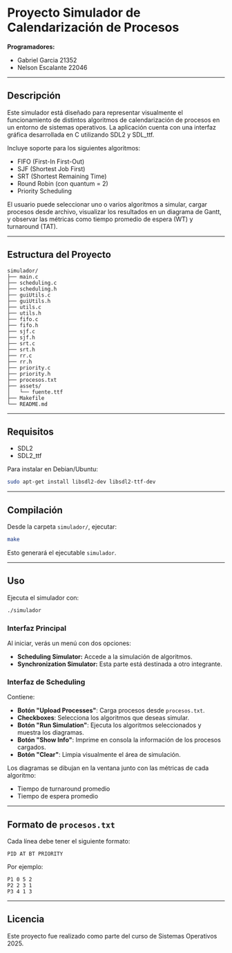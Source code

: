 # Proyecto Simulador de Calendarización de Procesos

**Programadores:**

* Gabriel Garcia 21352
* Nelson Escalante 22046

---

## Descripción

Este simulador está diseñado para representar visualmente el funcionamiento de distintos algoritmos de calendarización de procesos en un entorno de sistemas operativos. La aplicación cuenta con una interfaz gráfica desarrollada en C utilizando SDL2 y SDL\_ttf.

Incluye soporte para los siguientes algoritmos:

* FIFO (First-In First-Out)
* SJF (Shortest Job First)
* SRT (Shortest Remaining Time)
* Round Robin (con quantum = 2)
* Priority Scheduling

El usuario puede seleccionar uno o varios algoritmos a simular, cargar procesos desde archivo, visualizar los resultados en un diagrama de Gantt, y observar las métricas como tiempo promedio de espera (WT) y turnaround (TAT).

---

## Estructura del Proyecto

```
simulador/
├── main.c
├── scheduling.c
├── scheduling.h
├── guiUtils.c
├── guiUtils.h
├── utils.c
├── utils.h
├── fifo.c
├── fifo.h
├── sjf.c
├── sjf.h
├── srt.c
├── srt.h
├── rr.c
├── rr.h
├── priority.c
├── priority.h
├── procesos.txt
├── assets/
│   └── fuente.ttf
├── Makefile
└── README.md
```

---

## Requisitos

* SDL2
* SDL2\_ttf

Para instalar en Debian/Ubuntu:

```bash
sudo apt-get install libsdl2-dev libsdl2-ttf-dev
```

---

## Compilación

Desde la carpeta `simulador/`, ejecutar:

```bash
make
```

Esto generará el ejecutable `simulador`.

---

## Uso

Ejecuta el simulador con:

```bash
./simulador
```

### Interfaz Principal

Al iniciar, verás un menú con dos opciones:

* **Scheduling Simulator:** Accede a la simulación de algoritmos.
* **Synchronization Simulator:** Esta parte está destinada a otro integrante.

### Interfaz de Scheduling

Contiene:

* **Botón "Upload Processes"**: Carga procesos desde `procesos.txt`.
* **Checkboxes**: Selecciona los algoritmos que deseas simular.
* **Botón "Run Simulation"**: Ejecuta los algoritmos seleccionados y muestra los diagramas.
* **Botón "Show Info"**: Imprime en consola la información de los procesos cargados.
* **Botón "Clear"**: Limpia visualmente el área de simulación.

Los diagramas se dibujan en la ventana junto con las métricas de cada algoritmo:

* Tiempo de turnaround promedio
* Tiempo de espera promedio

---

## Formato de `procesos.txt`

Cada línea debe tener el siguiente formato:

```
PID AT BT PRIORITY
```

Por ejemplo:

```
P1 0 5 2
P2 2 3 1
P3 4 1 3
```

---

## Licencia

Este proyecto fue realizado como parte del curso de Sistemas Operativos 2025.
